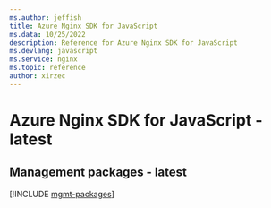 ```yaml
---
ms.author: jeffish
title: Azure Nginx SDK for JavaScript
ms.data: 10/25/2022
description: Reference for Azure Nginx SDK for JavaScript
ms.devlang: javascript
ms.service: nginx
ms.topic: reference
author: xirzec
---
```

# Azure Nginx SDK for JavaScript - latest

## Management packages - latest
[!INCLUDE [mgmt-packages](nginx-mgmt-index.md)]